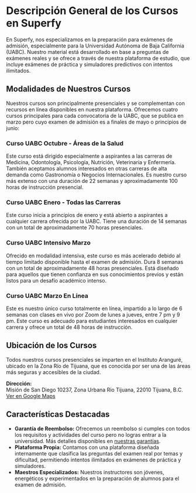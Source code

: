 # Descripción General de los Cursos en Superfy

En Superfy, nos especializamos en la preparación para exámenes de admisión, especialmente para la Universidad Autónoma de Baja California (UABC). Nuestro material está desarrollado en base a preguntas de exámenes reales y se ofrece a través de nuestra plataforma de estudio, que incluye exámenes de práctica y simuladores predictivos con intentos ilimitados.

## Modalidades de Nuestros Cursos

Nuestros cursos son principalmente presenciales y se complementan con recursos en línea disponibles en nuestra plataforma. Ofrecemos cuatro cursos principales para cada convocatoria de la UABC, que se publica en marzo pero cuyo examen de admisión es a finales de mayo o principios de junio:

### Curso UABC Octubre - Áreas de la Salud
Este curso está dirigido especialmente a aspirantes a las carreras de Medicina, Odontología, Psicología, Nutrición, Veterinaria y Enfermería. También aceptamos alumnos interesados en otras carreras de alta demanda como Gastronomía o Negocios Internacionales. Es nuestro curso más extenso con una duración de 22 semanas y aproximadamente 100 horas de instrucción presencial.

### Curso UABC Enero - Todas las Carreras
Este curso inicia a principios de enero y está abierto a aspirantes a cualquier carrera ofrecida por la UABC. Tiene una duración de 14 semanas con un total de aproximadamente 70 horas presenciales.

### Curso UABC Intensivo Marzo
Ofrecido en modalidad intensiva, este curso es más acelerado debido al tiempo limitado disponible hasta el examen de admisión. Dura 8 semanas con un total de aproximadamente 48 horas presenciales. Está diseñado para aquellos que tienen confianza en sus conocimientos previos y están listos para un desafío académico intenso.

### Curso UABC Marzo En Línea
Este es nuestro único curso totalmente en línea, impartido a lo largo de 6 semanas con clases en vivo por Zoom de lunes a jueves, entre 7 pm y 9 pm. Este curso es adecuado para estudiantes interesados en cualquier carrera y ofrece un total de 48 horas de instrucción.

## Ubicación de los Cursos

Todos nuestros cursos presenciales se imparten en el Instituto Aranguré, ubicado en la Zona Río de Tijuana, que es conocida por ser una de las áreas más seguras y accesibles de la ciudad.

**Dirección:**  
Misión de San Diego 10237, Zona Urbana Rio Tijuana, 22010 Tijuana, B.C.  
[Ver en Google Maps](https://maps.app.goo.gl/thbhw224EZg37VHh8)

## Características Destacadas

- **Garantía de Reembolso:** Ofrecemos un reembolso si cumples con todos los requisitos y actividades del curso pero no logras entrar a la universidad. Más detalles disponibles en [nuestras garantías](https://www.superfy.pro/garantias).
- **Plataforma Propia:** Contamos con una plataforma diseñada internamente que clasifica las preguntas del examen real por temas y dificultad, permitiendo intentos ilimitados en exámenes de práctica y simuladores.
- **Maestros Especializados:** Nuestros instructores son jóvenes, energéticos y experimentados en la preparación de alumnos para el examen de admisión.
